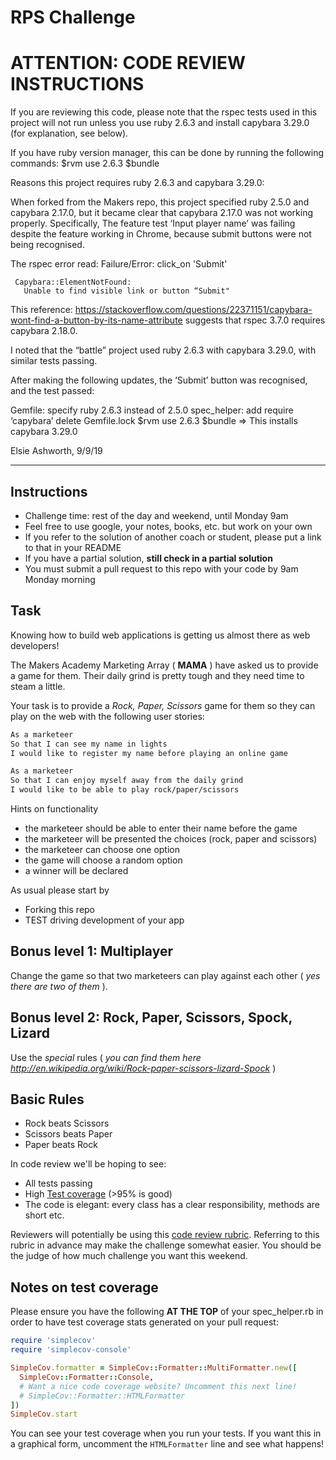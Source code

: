 # RPS Challenge

# ATTENTION: CODE REVIEW INSTRUCTIONS

If you are reviewing this code, please note that the rspec tests used in this project will not run unless you use ruby 2.6.3 and install capybara 3.29.0 (for explanation, see below).

If you have ruby version manager, this can be done by running the following commands:
$rvm use 2.6.3
$bundle

Reasons this project requires ruby 2.6.3 and capybara 3.29.0:

When forked from the Makers repo, this project specified ruby 2.5.0 and capybara 2.17.0, but it became clear that capybara 2.17.0 was not working properly. Specifically, The feature test ‘Input player name’ was failing despite the feature working in Chrome, because submit buttons were not being recognised.

The rspec error read:
Failure/Error: click_on 'Submit'

     Capybara::ElementNotFound:
       Unable to find visible link or button “Submit"

This reference:
https://stackoverflow.com/questions/22371151/capybara-wont-find-a-button-by-its-name-attribute
suggests that rspec 3.7.0 requires capybara 2.18.0.

I noted that the “battle” project used ruby 2.6.3 with capybara 3.29.0, with similar tests passing.

After making the following updates, the ‘Submit’ button was recognised, and the test passed:

Gemfile: specify ruby 2.6.3 instead of 2.5.0
spec_helper: add require ‘capybara’
delete Gemfile.lock
$rvm use 2.6.3
$bundle => This installs capybara 3.29.0

Elsie Ashworth, 9/9/19

******************************************************************************************

Instructions
-------

* Challenge time: rest of the day and weekend, until Monday 9am
* Feel free to use google, your notes, books, etc. but work on your own
* If you refer to the solution of another coach or student, please put a link to that in your README
* If you have a partial solution, **still check in a partial solution**
* You must submit a pull request to this repo with your code by 9am Monday morning

Task
----

Knowing how to build web applications is getting us almost there as web developers!

The Makers Academy Marketing Array ( **MAMA** ) have asked us to provide a game for them. Their daily grind is pretty tough and they need time to steam a little.

Your task is to provide a _Rock, Paper, Scissors_ game for them so they can play on the web with the following user stories:

```sh
As a marketeer
So that I can see my name in lights
I would like to register my name before playing an online game

As a marketeer
So that I can enjoy myself away from the daily grind
I would like to be able to play rock/paper/scissors
```

Hints on functionality

- the marketeer should be able to enter their name before the game
- the marketeer will be presented the choices (rock, paper and scissors)
- the marketeer can choose one option
- the game will choose a random option
- a winner will be declared


As usual please start by

* Forking this repo
* TEST driving development of your app


## Bonus level 1: Multiplayer

Change the game so that two marketeers can play against each other ( _yes there are two of them_ ).

## Bonus level 2: Rock, Paper, Scissors, Spock, Lizard

Use the _special_ rules ( _you can find them here http://en.wikipedia.org/wiki/Rock-paper-scissors-lizard-Spock_ )

## Basic Rules

- Rock beats Scissors
- Scissors beats Paper
- Paper beats Rock

In code review we'll be hoping to see:

* All tests passing
* High [Test coverage](https://github.com/makersacademy/course/blob/master/pills/test_coverage.md) (>95% is good)
* The code is elegant: every class has a clear responsibility, methods are short etc.

Reviewers will potentially be using this [code review rubric](docs/review.md).  Referring to this rubric in advance may make the challenge somewhat easier.  You should be the judge of how much challenge you want this weekend.

Notes on test coverage
----------------------

Please ensure you have the following **AT THE TOP** of your spec_helper.rb in order to have test coverage stats generated
on your pull request:

```ruby
require 'simplecov'
require 'simplecov-console'

SimpleCov.formatter = SimpleCov::Formatter::MultiFormatter.new([
  SimpleCov::Formatter::Console,
  # Want a nice code coverage website? Uncomment this next line!
  # SimpleCov::Formatter::HTMLFormatter
])
SimpleCov.start
```

You can see your test coverage when you run your tests. If you want this in a graphical form, uncomment the `HTMLFormatter` line and see what happens!
